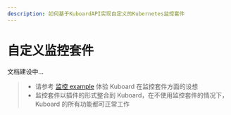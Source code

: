 ```yaml
---
description: 如何基于KuboardAPI实现自定义的Kubernetes监控套件
---
```


# 自定义监控套件 <Badge text="alpha" type="warn"/>

<AdSenseTitle/>

文档建设中...

> * 请参考 [监控 example](/guide/example/monitor.html) <Badge text="alpha" type="warn"/> 体验 Kuboard 在监控套件方面的设想
> * 监控套件以插件的形式整合到 Kuboard，在不使用监控套件的情况下，Kuboard 的所有功能都可正常工作
